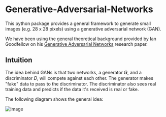 # Generative-Adversarial-Networks

This python package provides a general framework to generate small images (e.g. 28 x 28 pixels) using a generative adversarial network (GAN).

We have been using the general theoretical background provided by Ian Goodfellow on his [Generative Adversarial Networks](https://arxiv.org/abs/1406.2661) research paper.

## Intuition

The idea behind GANs is that two networks, a generator  𝐺, and a discriminator  𝐷, will compete against each other. The generator makes "fake" data to pass to the discriminator. The discriminator also sees real training data and predicts if the data it's received is real or fake.

The following diagram shows the general idea:

![image](https://user-images.githubusercontent.com/28582065/90556171-bbc8d080-e198-11ea-88ba-9beb3ef8cef6.png)

